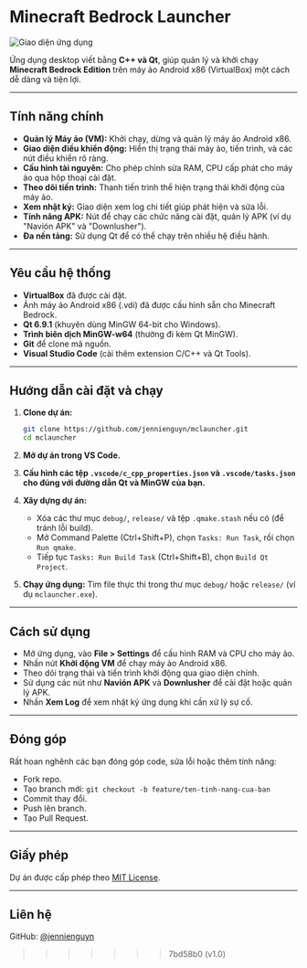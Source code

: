 # Minecraft Bedrock Launcher

![Giao diện ứng dụng](https://placehold.co/600x400/aabbcc/ffffff?text=Giao+diện+ứng+dụng)

Ứng dụng desktop viết bằng **C++ và Qt**, giúp quản lý và khởi chạy **Minecraft Bedrock Edition** trên máy ảo Android x86 (VirtualBox) một cách dễ dàng và tiện lợi.

---

## Tính năng chính

* **Quản lý Máy ảo (VM):** Khởi chạy, dừng và quản lý máy ảo Android x86.
* **Giao diện điều khiển động:** Hiển thị trạng thái máy ảo, tiến trình, và các nút điều khiển rõ ràng.
* **Cấu hình tài nguyên:** Cho phép chỉnh sửa RAM, CPU cấp phát cho máy ảo qua hộp thoại cài đặt.
* **Theo dõi tiến trình:** Thanh tiến trình thể hiện trạng thái khởi động của máy ảo.
* **Xem nhật ký:** Giao diện xem log chi tiết giúp phát hiện và sửa lỗi.
* **Tính năng APK:** Nút để chạy các chức năng cài đặt, quản lý APK (ví dụ "Navión APK" và "Downlusher").
* **Đa nền tảng:** Sử dụng Qt để có thể chạy trên nhiều hệ điều hành.

---

## Yêu cầu hệ thống

* **VirtualBox** đã được cài đặt.
* Ảnh máy ảo Android x86 (.vdi) đã được cấu hình sẵn cho Minecraft Bedrock.
* **Qt 6.9.1** (khuyên dùng MinGW 64-bit cho Windows).
* **Trình biên dịch MinGW-w64** (thường đi kèm Qt MinGW).
* **Git** để clone mã nguồn.
* **Visual Studio Code** (cài thêm extension C/C++ và Qt Tools).

---

## Hướng dẫn cài đặt và chạy

1. **Clone dự án:**

   ```bash
   git clone https://github.com/jennienguyn/mclauncher.git
   cd mclauncher
   ```

2. **Mở dự án trong VS Code.**

3. **Cấu hình các tệp `.vscode/c_cpp_properties.json` và `.vscode/tasks.json` cho đúng với đường dẫn Qt và MinGW của bạn.**

4. **Xây dựng dự án:**

   * Xóa các thư mục `debug/`, `release/` và tệp `.qmake.stash` nếu có (để tránh lỗi build).
   * Mở Command Palette (Ctrl+Shift+P), chọn `Tasks: Run Task`, rồi chọn `Run qmake`.
   * Tiếp tục `Tasks: Run Build Task` (Ctrl+Shift+B), chọn `Build Qt Project`.

5. **Chạy ứng dụng:** Tìm file thực thi trong thư mục `debug/` hoặc `release/` (ví dụ `mclauncher.exe`).

---

## Cách sử dụng

* Mở ứng dụng, vào **File > Settings** để cấu hình RAM và CPU cho máy ảo.
* Nhấn nút **Khởi động VM** để chạy máy ảo Android x86.
* Theo dõi trạng thái và tiến trình khởi động qua giao diện chính.
* Sử dụng các nút như **Navión APK** và **Downlusher** để cài đặt hoặc quản lý APK.
* Nhấn **Xem Log** để xem nhật ký ứng dụng khi cần xử lý sự cố.

---

## Đóng góp

Rất hoan nghênh các bạn đóng góp code, sửa lỗi hoặc thêm tính năng:

* Fork repo.
* Tạo branch mới: `git checkout -b feature/ten-tinh-nang-cua-ban`
* Commit thay đổi.
* Push lên branch.
* Tạo Pull Request.

---

## Giấy phép

Dự án được cấp phép theo [MIT License](./LICENSE).

---

## Liên hệ

GitHub: [@jennienguyn](https://github.com/jennienguyn)
>>>>>>> 7bd58b0 (v1.0)
